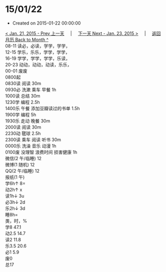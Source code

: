 # 15/01/22

* Created on 2015-01-22 00:00:00

[&lt; Jan. 21, 2015 - Prev 上一天](d21.md)     \|     [下一天 Next - Jan. 23, 2015 &gt;](d23.md)     \|     [返回月历 Back to Month ^](index.md)   
08-11 读必，必读，学学，学学，  
12-15 学乐，乐乐，学学，学学，  
16-19 学学，学学，学学，乐读，  
20-23 动动，动动，动读，乐乐，  
00-01 废废  
0800起  
0830读 阅读 30m  
0930必 洗漱 乘车 早餐 1h  
1000读 总结 30m  
1230学 编程 2.5h  
1400乐 午餐 添加豆瓣读过的书单 1.5h  
1900学 编程 5h  
1930乐 走动 晚餐 30m  
2000读 阅读 30m  
2230动 毽球 2.5h  
2300读 乘车 阅读 听书 30m  
0000乐 洗澡 音乐 动漫 1h  
0100废 没理智 浪费时间 损害健康 1h  
微信\(2 午/临睡\) 12  
微博\(1 随机\) 12  
QQ\(2 午/临睡\) 12  
报纸\(1 午\)  
学6h↑ 8=  
动2h↑ x  
读1h↓ 3u  
必3h↓ 2d  
乐2h↓ 3d  
睡8h=  
类，时，%  
学8 47.1  
动2.5 14.7  
读2 11.8  
乐3.5 20.6  
必1 5.9  
废0  
总17

